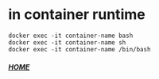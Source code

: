 # in container runtime
```shell script
docker exec -it container-name bash
docker exec -it container-name sh
docker exec -it container-name /bin/bash
```

##### [HOME](./../../../../../README.md)